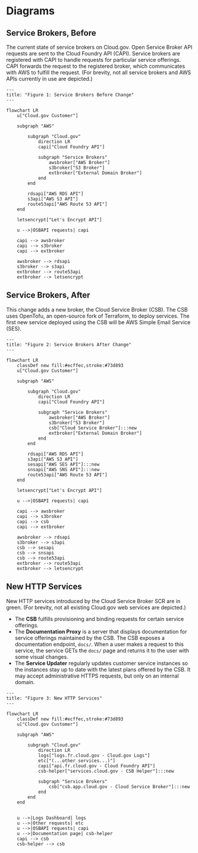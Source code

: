 # Diagrams

## Service Brokers, Before

The current state of service brokers on Cloud.gov. Open Service Broker API requests are sent to the Cloud Foundry API (CAPI). Service brokers are registered with CAPI to handle requests for particular service offerings. CAPI forwards the request to the registered broker, which communicates with AWS to fulfill the request. (For brevity, not all service brokers and AWS APIs currently in use are depicted.)

```mermaid
---
title: "Figure 1: Service Brokers Before Change"
---

flowchart LR
    u["Cloud.gov Customer"]

    subgraph "AWS"

        subgraph "Cloud.gov"
            direction LR
            capi["Cloud Foundry API"]

            subgraph "Service Brokers"
                awsbroker["AWS Broker"]
                s3broker["S3 Broker"]
                extbroker["External Domain Broker"]
            end
        end

        rdsapi["AWS RDS API"]
        s3api["AWS S3 API"]
        route53api["AWS Route 53 API"]
    end

    letsencrypt["Let's Encrypt API"]

    u -->|OSBAPI requests| capi

    capi --> awsbroker
    capi --> s3broker
    capi --> extbroker

    awsbroker --> rdsapi
    s3broker --> s3api
    extbroker --> route53api
    extbroker --> letsencrypt
```

## Service Brokers, After

This change adds a new broker, the Cloud Service Broker (CSB). The CSB uses OpenTofu, an open-source fork of Terraform, to deploy services. The first new service deployed using the CSB will be AWS Simple Email Service (SES).

```mermaid
---
title: "Figure 2: Service Brokers After Change"
---

flowchart LR
    classDef new fill:#ecffec,stroke:#73d893
    u["Cloud.gov Customer"]

    subgraph "AWS"

        subgraph "Cloud.gov"
            direction LR
            capi["Cloud Foundry API"]

            subgraph "Service Brokers"
                awsbroker["AWS Broker"]
                s3broker["S3 Broker"]
                csb["Cloud Service Broker"]:::new
                extbroker["External Domain Broker"]
            end
        end

        rdsapi["AWS RDS API"]
        s3api["AWS S3 API"]
        sesapi["AWS SES API"]:::new
        snsapi["AWS SNS API"]:::new
        route53api["AWS Route 53 API"]
    end

    letsencrypt["Let's Encrypt API"]

    u -->|OSBAPI requests| capi

    capi --> awsbroker
    capi --> s3broker
    capi --> csb
    capi --> extbroker

    awsbroker --> rdsapi
    s3broker --> s3api
    csb --> sesapi
    csb --> snsapi
    csb --> route53api
    extbroker --> route53api
    extbroker --> letsencrypt
```

## New HTTP Services

New HTTP services introduced by the Cloud Service Broker SCR are in green. (For brevity, not all existing Cloud.gov web services are depicted.)

- The **CSB** fulfills provisioning and binding requests for certain service offerings.
- The **Documentation Proxy** is a server that displays documentation for service offerings maintained by the CSB. The CSB exposes a documentation endpoint, `docs/`. When a user makes a request to this service, the service GETs the `docs/` page and returns it to the user with some visual changes.
- The **Service Updater** regularly updates customer service instances so the instances stay up to date with the latest plans offered by the CSB. It may accept administrative HTTPS requests, but only on an internal domain.

```mermaid
---
title: "Figure 3: New HTTP Services"
---

flowchart LR
    classDef new fill:#ecffec,stroke:#73d893
    u["Cloud.gov Customer"]

    subgraph "AWS"

        subgraph "Cloud.gov"
            direction LR
            logs["logs.fr.cloud.gov - Cloud.gov Logs"]
            etc["(...other services...)"]
            capi["api.fr.cloud.gov - Cloud Foundry API"]
            csb-helper["services.cloud.gov - CSB Helper"]:::new

            subgraph "Service Brokers"
                csb["csb.app.cloud.gov - Cloud Service Broker"]:::new
            end
        end
    end


    u -->|Logs Dashboard| logs
    u -->|Other requests| etc
    u -->|OSBAPI requests| capi
    u -->|Documentation page| csb-helper
    capi --> csb
    csb-helper --> csb
```
